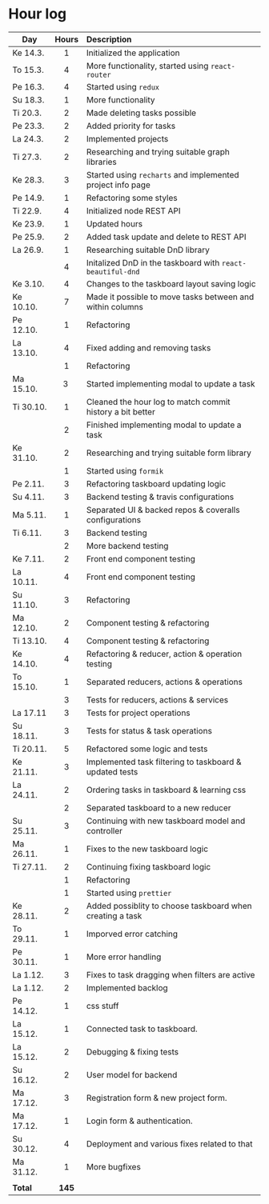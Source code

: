 # Hour log

| Day       |  Hours  | Description                                                |
| --------- | :-----: | :--------------------------------------------------------- |
| Ke 14.3.  |    1    | Initialized the application                                |
| To 15.3.  |    4    | More functionality, started using `react-router`           |
| Pe 16.3.  |    4    | Started using `redux`                                      |
| Su 18.3.  |    1    | More functionality                                         |
| Ti 20.3.  |    2    | Made deleting tasks possible                               |
| Pe 23.3.  |    2    | Added priority for tasks                                   |
| La 24.3.  |    2    | Implemented projects                                       |
| Ti 27.3.  |    2    | Researching and trying suitable graph libraries            |
| Ke 28.3.  |    3    | Started using `recharts` and implemented project info page |
| Pe 14.9.  |    1    | Refactoring some styles                                    |
| Ti 22.9.  |    4    | Initialized node REST API                                  |
| Ke 23.9.  |    1    | Updated hours                                              |
| Pe 25.9.  |    2    | Added task update and delete to REST API                   |
| La 26.9.  |    1    | Researching suitable DnD library                           |
|           |    4    | Initalized DnD in the taskboard with `react-beautiful-dnd` |
| Ke 3.10.  |    4    | Changes to the taskboard layout saving logic               |
| Ke 10.10. |    7    | Made it possible to move tasks between and within columns  |
| Pe 12.10. |    1    | Refactoring                                                |
| La 13.10. |    4    | Fixed adding and removing tasks                            |
|           |    1    | Refactoring                                                |
| Ma 15.10. |   3     | Started implementing modal to update a task                |
| Ti 30.10. |    1    | Cleaned the hour log to match commit history a bit better  |
|           |    2    | Finished implementing modal to update a task               |
| Ke 31.10. |    2    | Researching and trying suitable form library               |
|           |    1    | Started using `formik`                                     |
| Pe 2.11.  |    3    | Refactoring taskboard updating logic                       |
| Su 4.11.  |    3    | Backend testing & travis configurations                    |
| Ma 5.11.  |    1    | Separated UI & backed repos & coveralls configurations     |
| Ti 6.11.  |    3    | Backend testing                                            |
|           |    2    | More backend testing                                       |
| Ke 7.11.  |    2    | Front end component testing                                |
| La 10.11. |    4    | Front end component testing                                |
| Su 11.10. |    3    | Refactoring                                                |
| Ma 12.10. |    2    | Component testing & refactoring                            |
| Ti 13.10. |    4    | Component testing & refactoring                            |
| Ke 14.10. |    4    | Refactoring & reducer, action & operation testing          |
| To 15.10. |    1    | Separated reducers, actions & operations                   |
|           |    3    | Tests for reducers, actions & services                     |
| La 17.11  |    3    | Tests for project operations                               |
| Su 18.11. |    3    | Tests for status & task operations                         |
| Ti 20.11. |    5    | Refactored some logic and tests                            |
| Ke 21.11. |    3    | Implemented task filtering to taskboard & updated tests    |
| La 24.11. |    2    | Ordering tasks in taskboard & learning css                 |
|           |    2    | Separated taskboard to a new reducer                       |
| Su 25.11. |    3    | Continuing with new taskboard model and controller         |
| Ma 26.11. |    1    | Fixes to the new taskboard logic                           |
| Ti 27.11. |    2    | Continuing fixing taskboard logic                          |
|           |    1    | Refactoring                                                |
|           |    1    | Started using `prettier`                                   |
| Ke 28.11. |    2    | Added possiblity to choose taskboard when creating a task  |
| To 29.11. |    1    | Imporved error catching                                    |
| Pe 30.11. |    1    | More error handling                                        |
| La 1.12.  |    3    | Fixes to task dragging when filters are active             |
| La 1.12.  |    2    | Implemented backlog                                        |
| Pe 14.12. |    1    | css stuff                                                  |
| La 15.12. |    1    | Connected task to taskboard.                               |
| La 15.12. |    2    | Debugging & fixing tests                                   |
| Su 16.12. |    2    | User model for backend                                     |
| Ma 17.12. |    3    | Registration form & new project form.                      |
| Ma 17.12. |    1    | Login form & authentication.                               |
| Su 30.12. |    4    | Deployment and various fixes related to that               |
| Ma 31.12. |    1    | More bugfixes                                              |
|           |         |                                                            |
| **Total** | **145** |                                                            |
